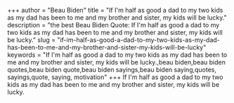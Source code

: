 +++
author = "Beau Biden"
title = "If I'm half as good a dad to my two kids as my dad has been to me and my brother and sister, my kids will be lucky."
description = "the best Beau Biden Quote: If I'm half as good a dad to my two kids as my dad has been to me and my brother and sister, my kids will be lucky."
slug = "if-im-half-as-good-a-dad-to-my-two-kids-as-my-dad-has-been-to-me-and-my-brother-and-sister-my-kids-will-be-lucky"
keywords = "If I'm half as good a dad to my two kids as my dad has been to me and my brother and sister, my kids will be lucky.,beau biden,beau biden quotes,beau biden quote,beau biden sayings,beau biden saying,quotes, sayings,quote, saying, motivation"
+++
If I'm half as good a dad to my two kids as my dad has been to me and my brother and sister, my kids will be lucky.
